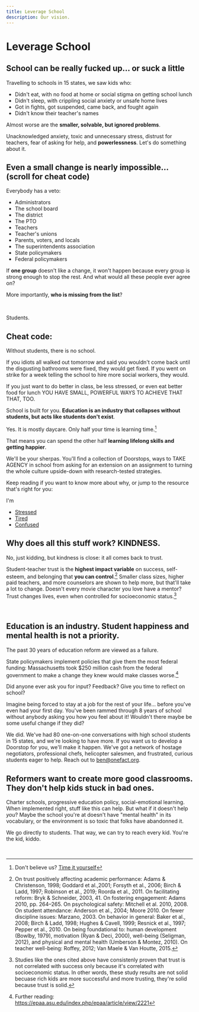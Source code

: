 ```yaml
---
title: Leverage School
description: Our vision.
---
```


# Leverage School

## School can be really fucked up... or suck a little

Travelling to schools in 15 states, we saw kids who:
- Didn't eat, with no food at home or social stigma on getting school lunch
- Didn't sleep, with crippling social anxiety or unsafe home lives
- Got in fights, got suspended, came back, and fought again
- Didn't know their teacher's names

Almost worse are the **smaller, solvable, but ignored problems**.

Unacknowledged anxiety, toxic and unnecessary stress, distrust for teachers, fear of asking for help, and **powerlessness**. Let's do something about it.

 
## Even a small change is nearly impossible... (scroll for cheat code)

Everybody has a veto: 

- Administrators
- The school board
- The district
- The PTO 
- Teachers
- Teacher's unions
- Parents, voters, and locals
- The superintendents association
- State policymakers
- Federal policymakers

  
If  **one group** doesn't like a change, it won't happen because every group is strong enough to stop the rest. And what would all these people ever agree on? 

More importantly, **who is missing from the list**?

&nbsp;

Students.
     
 
## Cheat code:

Without students, there is no school. 

If you idiots all walked out tomorrow and said you wouldn't come back until the disgusting bathrooms were fixed, they would get fixed. If you went on strike for a week telling the school to hire more social workers, they would.

If you just want to do better in class, be less stressed, or even eat better food for lunch YOU HAVE SMALL, POWERFUL WAYS TO ACHIEVE THAT THAT, TOO.

School is built for you. **Education is an industry that collapses without students, but acts like students don't exist**.

Yes. It is mostly daycare. Only half your time is learning time.[^1]

That means you can spend the other half **learning lifelong skills and getting happier**.

We'll be your sherpas. You'll find a collection of Doorstops, ways to TAKE AGENCY in school from asking for an extension on an assignment to turning the whole culture upside-down with research-tested strategies.

Keep reading if you want to know more about why, or jump to the resource that's right for you:

I'm
- [Stressed](/extension)
- [Tired](/getout)
- [Confused](/extension)


## Why does all this stuff work? KINDNESS.

No, just kidding, but kindness is close: it all comes back to trust. 

Student-teacher trust is the **highest impact variable** on success, self-esteem, and belonging that **you can control**.[^2] Smaller class sizes, higher paid teachers, and more counselors are shown to help more, but that'll take a lot to change. Doesn't every movie character you love have a mentor? Trust changes lives, even when controlled for socioeconomic status.[^3]

&nbsp;

## Education is an industry. Student happiness and mental health is not a priority.

The past 30 years of education reform are viewed as a failure.

State policymakers implement policies that give them the most federal funding: Massachusetts took $250 million cash from the federal government to make a change they knew would make classes worse.[^4] 

Did anyone ever ask you for input? Feedback? Give you time to reflect on school?

Imagine being forced to stay at a job for the rest of your life... before you've even had your first day. You've been rammed through 8 years of school without anybody asking you how you feel about it! Wouldn't there maybe be some useful change if they did?

We did. We've had 80 one-on-one conversations with high school students in 15 states, and we're looking to have more. If you want us to develop a Doorstop for you, we'll make it happen. We've got a network of hostage negotiators, professional chefs, helicopter salesmen, and frustrated, curious students eager to help. Reach out to ben@onefact.org.

## Reformers want to create more good classrooms. They don't help kids stuck in bad ones.

Charter schools, progressive education policy, social-emotional learning. When implemented right, stuff like this can help. But what if it doesn't help _you_? Maybe the school you're at doesn't have "mental health" in its vocabulary, or the environment is so toxic that folks have abandonned it. 

We go directly to students. That way, we can try to reach every kid. You're the kid, kiddo.


&nbsp;


[^1]: Don't believe us? [Time it yourself](onefact.org/time)
[^2]: On trust positively affecting academic performance: Adams & Christenson, 1998; Goddard et al.,2001; Forsyth et al., 2006; Birch & Ladd, 1997; Robinson et al., 2019; Roorda et al., 2011. On facilitating reform: Bryk & Schneider, 2003, 41. On fostering engagement: Adams 2010, pp. 264–265. On psychological safety: Mitchell et al. 2010, 2008. On student attendance: Anderson et al., 2004; Moore 2010. On fewer discipline issues: Marzano, 2003. On behavior in general: Baker et al., 2008; Birch & Ladd, 1998; Hughes & Cavell, 1999; Resnick et al., 1997; Pepper et al., 2010. On being foundational to: human development (Bowlby, 1979), motivation (Ryan & Deci, 2000), well-being (Seligman, 2012), and physical and mental health (Umberson & Montez, 2010). On teacher well-being: Roffey, 2012; Van Maele & Van Houtte, 2015.
[^3]: Studies like the ones cited above have consistenly proven that trust is not correlated with success only because it's correlated with socioeconomic status. In other words, these study results are not solid becuase rich kids are more successful and more trusting, they're solid because trust is solid. 
[^4]: Further reading: https://epaa.asu.edu/index.php/epaa/article/view/2221
